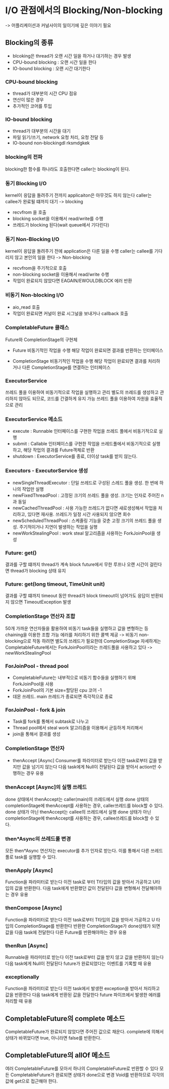 # I/O 관점에서의 Blocking/Non-blocking 
-> 어플리케이션과 커널사이의 일이기에 깊은 이야기 필요

## Blocking의 종류
* blcoking은 thread가 오랜 시간 일을 하거나 대기하는 경우 발생
* CPU-bound blocking : 오랜 시간 일을 한다
* IO-bound blocking : 오랜 시간 대기한다

### CPU-bound blocking
* thread가 대부분의 시간 CPU 점유
* 연산이 많은 경우
* 추가적인 코어를 투입

### IO-bound blocking
* thread가 대부분의 시간을 대기
* 파일 읽기/쓰기, network 요청 처리, 요청 전달 등
* IO-bound non-blockingdl rksmdgkek


### blocking의 전파
blocking한 함수를 하나라도 호출한다면 caller는 blocking이 된다.


### 동기 Blocking I/O
kernel이 응답을 돌려주기 전까지 applicaiton은 아무것도 하지 않는다
caller는 callee가 완료될 떄까지 대기 -> blocking
* recvfrom 을 호출
* blocking socket을 이용해서 read/write를 수행
* 쓰레드가 blocking 된다(wait queue에서 기다린다)

### 동기 Non-Blocking I/O
kernel이 응답을 돌려주기 전에 application은 다른 일을 수행
caller는 callee를 기다리지 않고 본인의 일을 한다 -> Non-blocking
* recvfrom을 주기적으로 호출
* non-blocking socket을 이용해서 read/write 수행
* 작업이 완료되지 않았다면 EAGAIN/EWOULDBLOCK 에러 반환

### 비동기 Non-blocking I/O
* aio_read 호출
* 작업이 완료되면 커널이 완료 시그널을 보내거나 callback 호출

### CompletableFuture 클래스
Future와 CompletionStage의 구현체
* Future
비동기적인 작업을 수행
해당 작업이 완료되면 결과를 반환하는 인터페이스

* CompletionStage
비동기적인 작업을 수행
해당 작업이 완료되면 결과를 처리하거나 다른 CompletionStage를 연결하는 인터페이스

### ExecutorService
쓰레드 풀을 이용하여 비동기적으로 작업을 실행하고 관리
별도의 쓰레드를 생성하고 관리하지 않아도 되므로, 코드를 간결하게 유지 가능
쓰레드 풀을 이용하여 자원을 효율적으로 관리

### ExecutorService 메소드
* execute : Runnable 인터페이스를 구현한 작업을 쓰레드 풀에서 비동기적으로 실행
* submit : Callable 인터페이스를 구현한 작업을 쓰레드풀에서 비동기적으로 실행하고, 해당 작업의 결과를 Future<T>객체로 반환
* shutdown : ExecutorService를 종료, 더이상 task를 받지 않는다.

### Executors - ExecutorService 생성
* newSingleThreadExecutor : 단일 쓰레드로 구성된 스레드 풀을 생성. 한 번에 하나의 작업만 실행
* newFixedThreadPool : 고정된 크기의 쓰레드 풀을 생성. 크기는 인자로 주어진 n과 동일
* newCachedThreadPool : 사용 가능한 쓰레드가 없다면 새로생성해서 작업을 처리하고, 있다면 재사용. 쓰레드가 일정 시간 사용되지 않으면 회수
* newScheduledThreadPool : 스케줄링 기능을 갖춘 고정 크기의 쓰레드 풀을 생성. 주기적이거나 지연이 발생하는 작업을 실행
* newWorkStealingPool : work steal 알고리즘을 사용하는 ForkJoinPool을 생성

### Future: get()
결과를 구할 떄까지 thread가 계속 block
future에서 무한 루프나 오랜 시간이 걸린다면 thread가 blocking 상태 유지

### Future: get(long timeout, TimeUnit unit)
결과를 구할 떄까지 timeout 동안 thread가 block
timeout이 넘어가도 응답이 반환되지 않으면 TimeoutException 발생

### CompletionStage 연산자 조합
50개 가까운 연산자들을 활용하여 비동기 task들을 실행하고 값을 변형하는 등 chaining을 이용한 조합 가능
에러를 처리하기 위한 콜백 제공
-> 비동기 non-blocking으로 작동 하려면 별도의 쓰레드가 필요한데
CompletionStage 자세하게는 CompletableFuture에서는 ForkJoinPool이라는 쓰레드풀을 사용하고 있다 -> newWorkStealingPool

### ForJoinPool - thread pool
* CompletableFuture는 내부적으로 비동기 함수들을 실행하기 위해 ForkJoinPool을 사용
* ForkJoinPool의 기본 size=할당된 cpu 코어 -1
* 데몬 쓰레드. main 쓰레드가 종료되면 즉각적으로 종료

### ForJoinPool - fork & join
* Task를 fork를 통해서 subtask로 나누고
* Thread pool에서 steal work 알고리즘을 이용해서 균등하게 처리해서
* join을 통해서 결과를 생성


### CompletionStage 연산자
* thenAccept [Async]
Consumer를 파라미터로 받는다
이전 task로부터 값을 받지만 값을 넘기지 않는다
다음 task에게 Null이 전달된다
값을 받아서 action만 수행하는 경우 유용

### thenAccept [Async]의 실행 쓰레드
done 상태에서 thenAccept는 caller(main)의 쓰레드에서 실행
done 상태의 completionStage에 thenAccept를 사용하는 경우, caller쓰레드를 block할 수 있다.
done 상태가 아닌 thenAccept는 callee의 쓰레드에서 실행
done 상태가 아닌 completionStage에 thenAccept를 사용하는 경우, callee쓰레드를 block할 수 있다.

### then*Async의 쓰레드풀 변경
모든 then*Async 연산자는 executor를 추가 인자로 받는다.
이를 통해서 다른 쓰레드풀로 task를 실행할 수 있다.

### thenApply [Async]
Function을 파라미터로 받는다
이전 task로 부터 T타입의 값을 받아서 가공하고 U타입의 값을 반환한다.
다음 task에게 반환했던 값이 전달된다
값을 변형해서 전달해야하는 경우 유용

### thenCompose [Async]
Function을 파라미터로 받는다
이전 task로부터 T타입의 값을 받아서 가공하고 U 타입의 CompletionStage를 반환한다
반환한 CompletionStage가 done상태가 되면 값을 다음 task에 전달한다
다른 Future를 반환해야하는 경우 유용

### thenRun [Async]
Runnable을 파라미터로 받는다
이전 task로부터 값을 받지 않고 값을 반환하지 않는다
다음 task에게 Null이 전달된다
future가 완료되었다는 이벤트를 기록할 때 유용

### exceptionally
Function을 파라미터로 받는다
이전 task에서 발생한 exception을 받아서 처리하고 값을 반환한다
다음 task에게 반환된 값을 전달한다
future 파이프에서 발생한 에러를 처리할 때 유용

## CompletableFuture의 complete 메소드
CompletableFuture가 완료되지 않았다면 주어진 값으로 채운다.
complete에 의해서 상태가 바뀌었다면 true, 아니라면 false를 반환한다.

## CompletableFuture의 allOf 메소드
여러 CompletableFuture를 모아서 하나의 CompletableFuture로 반환할 수 있다
모든 CompletableFuture가 완료되면 상태가 done으로 변경
Void를 반환하므로 각각의 값에 get으로 접근해야 한다.
